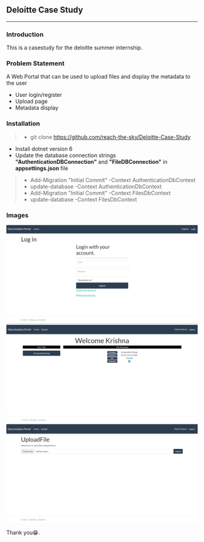 ## Deloitte Case Study
---

### Introduction
This is a casestudy for the deloitte summer internship.

### Problem Statement
A Web Portal that can be used to upload files and display the metadata to the user
* User login/register
* Upload page
* Metadata display

### Installation
> * git clone https://github.com/reach-the-sky/Deloitte-Case-Study
* Install dotnet version 6
* Update the database connection strings **"AuthenticationDBConnection"** and **"FileDBConnection"** in **appsettings.json** file
> * Add-Migration "Initial Commit" -Context AuthenticationDbContext
> * update-database -Context AuthenticationDbContext
> * Add-Migration "Initial Commit" -Context FilesDbContext
> * update-database -Context FilesDbContext


### Images
<img src="images/login_page.png" />
<img src="images/list_of_files.png" />
<img src="images/upload_page.png" />


Thank you😁.